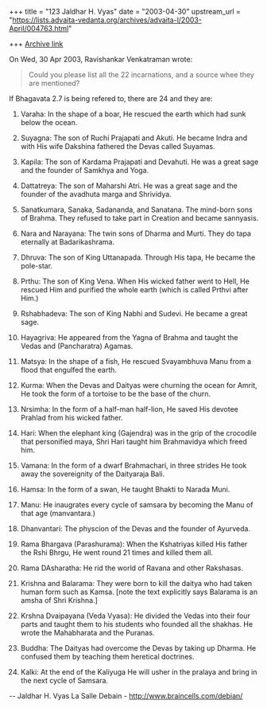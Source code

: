 +++
title = "123 Jaldhar H. Vyas"
date = "2003-04-30"
upstream_url = "https://lists.advaita-vedanta.org/archives/advaita-l/2003-April/004763.html"

+++
[Archive link](https://lists.advaita-vedanta.org/archives/advaita-l/2003-April/004763.html)

On Wed, 30 Apr 2003, Ravishankar Venkatraman wrote:

> Could you please list all the 22 incarnations, and a source whee they are
> mentioned?


If Bhagavata 2.7 is being refered to, there are 24 and they are:

1. Varaha: In the shape of a boar, He rescued the earth which had sunk
below the ocean.

2. Suyagna:  The son of Ruchi Prajapati and Akuti.  He became
Indra and with His wife Dakshina fathered the Devas called Suyamas.

3. Kapila:  The son of Kardama Prajapati and Devahuti.  He was a great
sage and the founder of Samkhya and Yoga.

4. Dattatreya:  The son of Maharshi Atri.  He was a great sage and the
founder of
the avadhuta marga and Shrividya.

5. Sanatkumara, Sanaka, Sadananda, and Sanatana.  The mind-born sons of
Brahma.  They refused to take part in Creation and became sannyasis.

6. Nara and Narayana:  The twin sons of Dharma and Murti.  They do tapa
eternally at Badarikashrama.

7. Dhruva:  The son of King Uttanapada.  Through His tapa, He became the
pole-star.

8. Prthu:  The son of King Vena. When His wicked father went to Hell, He
rescued Him and purified the whole earth (which is called Prthvi after Him.)

9. Rshabhadeva: The son of King Nabhi and Sudevi.  He became a great
sage.

10. Hayagriva: He appeared from the Yagna of Brahma and taught the
Vedas and (Pancharatra) Agamas.

11. Matsya:  In the shape of a fish, He rescued Svayambhuva Manu from a
flood that engulfed the earth.

12. Kurma: When the Devas and Daityas were churning the ocean for Amrit,
He took the form of a tortoise to be the base of the churn.

13. Nrsimha:  In the form of a half-man half-lion, He saved His devotee
Prahlad from his wicked father.

14. Hari: When the elephant king (Gajendra) was in the grip of the
crocodile that personified maya, Shri Hari taught him Brahmavidya which
freed him.

15. Vamana:  In the form of a dwarf Brahmachari, in three strides He took
away the sovereignity of the Daityaraja Bali.

16. Hamsa: In the form of a swan, He taught Bhakti to Narada Muni.

17. Manu:  He inaugrates every cycle of samsara by becoming the Manu of
that age (manvantara.)

18. Dhanvantari:  The physcion of the Devas and the founder of Ayurveda.

19. Rama Bhargava (Parashurama):  When the Kshatriyas killed His father
the Rshi Bhrgu, He went round 21 times and killed them all.

20. Rama DAsharatha: He rid the world of Ravana and other Rakshasas.

21. Krishna and Balarama:  They were born to kill the daitya who had taken
human form such as Kamsa.  [note the text explicitly says Balarama is an
amsha of Shri Krishna.]

22.  Krshna Dvaipayana (Veda Vyasa):  He divided the Vedas into their four
parts and taught them to his students who founded all the shakhas.  He
wrote the Mahabharata and the Puranas.

23.  Buddha:  The Daityas had overcome the Devas by taking up Dharma.  He
confused them by teaching them heretical doctrines.

24.  Kalki:  At the end of the Kaliyuga He will usher in the pralaya and
bring in the next cycle of Samsara.

--
Jaldhar H. Vyas <jaldhar at debian.org>
La Salle Debain - http://www.braincells.com/debian/

